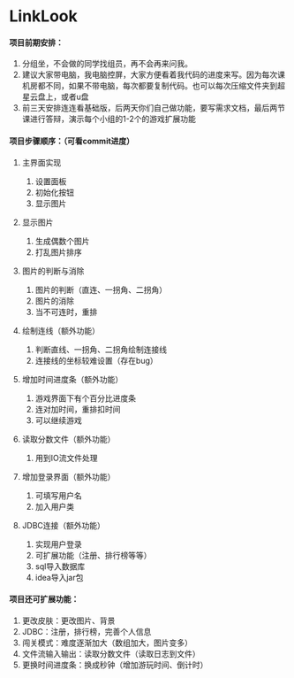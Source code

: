 # LinkLook

#### 项目前期安排：

1. 分组坐，不会做的同学找组员，再不会再来问我。
2. 建议大家带电脑，我电脑控屏，大家方便看着我代码的进度来写。因为每次课机房都不同，如果不带电脑，每次都要复制代码。也可以每次压缩文件夹到超星云盘上，或者u盘
3. 前三天安排连连看基础版，后两天你们自己做功能，要写需求文档，最后两节课进行答辩，演示每个小组的1-2个的游戏扩展功能

#### 项目步骤顺序：（可看commit进度）

1. 主界面实现
   1. 设置面板
   2. 初始化按钮
   3. 显示图片

2. 显示图片
   1. 生成偶数个图片
   2. 打乱图片排序

3. 图片的判断与消除
   1. 图片的判断（直连、一拐角、二拐角）
   2. 图片的消除
   3. 当不可连时，重排

4. 绘制连线（额外功能）
   1. 判断直线、一拐角、二拐角绘制连接线
   2. 连接线的坐标较难设置（存在bug）

5. 增加时间进度条（额外功能）
   1. 游戏界面下有个百分比进度条
   2. 连对加时间，重排扣时间
   3. 可以继续游戏

6. 读取分数文件（额外功能）
   1. 用到IO流文件处理

7. 增加登录界面（额外功能）
   1. 可填写用户名
   2. 加入用户类

8. JDBC连接（额外功能）
   1. 实现用户登录
   2. 可扩展功能（注册、排行榜等等）
   3. sql导入数据库
   4. idea导入jar包

#### 项目还可扩展功能：
1. 更改皮肤：更改图片、背景
2. JDBC：注册，排行榜，完善个人信息
3. 闯关模式：难度逐渐加大（数组加大，图片变多）
4. 文件流输入输出：读取分数文件（读取日志到文件）
5. 更换时间进度条：换成秒钟（增加游玩时间、倒计时）

